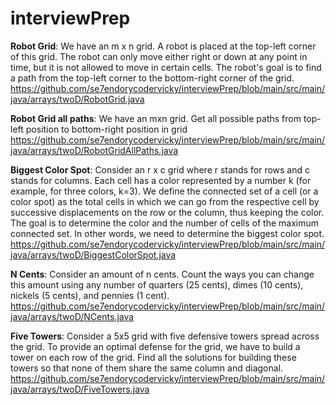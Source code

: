 # interviewPrep

**Robot Grid**: We have an m x n grid. A robot is placed at the top-left corner of this grid. The robot can only move either right or down at any point in time, but it is not allowed to move in certain cells. The robot's goal is to find a path from the top-left corner to the bottom-right corner of the grid.
https://github.com/se7endorycodervicky/interviewPrep/blob/main/src/main/java/arrays/twoD/RobotGrid.java

**Robot Grid all paths**: We have an mxn grid. Get all possible paths from top-left position to bottom-right position in grid
https://github.com/se7endorycodervicky/interviewPrep/blob/main/src/main/java/arrays/twoD/RobotGridAllPaths.java

**Biggest Color Spot**: Consider an r x c grid where r stands for rows and c stands for columns. Each cell has a color represented by a number k (for example, for three colors, k=3). We define the connected set of a cell (or a color spot) as the total cells in which we can go from the respective cell by successive displacements on the row or the column, thus keeping the color. The goal is to determine the color and the number of cells of the maximum connected set. In other words, we need to determine the biggest color spot.
https://github.com/se7endorycodervicky/interviewPrep/blob/main/src/main/java/arrays/twoD/BiggestColorSpot.java

**N Cents**: Consider an amount of n cents. Count the ways you can change this amount using any number of quarters (25 cents), dimes (10 cents), nickels (5 cents), and pennies (1 cent).
https://github.com/se7endorycodervicky/interviewPrep/blob/main/src/main/java/arrays/twoD/NCents.java

**Five Towers**:  Consider a 5x5 grid with five defensive towers spread across the grid. To provide an optimal defense for the grid, we have to build a tower on each row of the grid. Find all the solutions for building these towers so that none of them share the same column and diagonal.
https://github.com/se7endorycodervicky/interviewPrep/blob/main/src/main/java/arrays/twoD/FiveTowers.java
